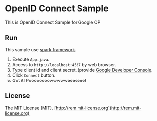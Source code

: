 # OpenID Connect Sample
This is OpenID Connect Sample for Google OP

## Run
This sample use [spark framework](https://github.com/perwendel/spark).

1. Execute `App.java`.
2. Access to `http://localhost:4567` by web browser.
3. Type client id and client secret. (provide [Google Developer Console](https://console.developers.google.com/).
4. Click `Connect` button.
5. Got it! Poooooooowwwwweeeeeee!

## License
The MIT License (MIT).
[http://rem.mit-license.org](http://rem.mit-license.org)
